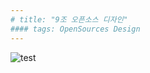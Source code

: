 ```yaml
---
# title: "9조 오픈소스 디자인"
#### tags: OpenSources Design
---
```


![test](hsreol.github.io/_posts/KakaoTalk_Photo_2017-12-01-17-53-46-1.jpeg)
